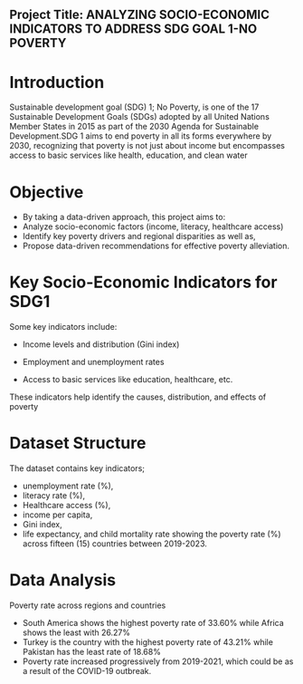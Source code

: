 ## Project Title: ANALYZING SOCIO-ECONOMIC INDICATORS TO ADDRESS SDG GOAL 1-NO POVERTY

# Introduction

Sustainable development goal (SDG) 1; No Poverty, is one of the 17 Sustainable Development Goals (SDGs) adopted by all United Nations Member States in 2015 as part of the 2030 Agenda for Sustainable Development.SDG 1 aims to end poverty in all its forms everywhere by 2030, recognizing that poverty is not just about income but encompasses access to basic services like health, education, and clean water

# Objective

- By taking a data-driven approach, this project aims to: 
- Analyze socio-economic factors (income, literacy, healthcare access)
- Identify key poverty drivers and regional disparities as well as,
- Propose data-driven recommendations for effective poverty alleviation. 

# Key Socio-Economic Indicators for SDG1

Some key indicators include:
-	Income levels and distribution (Gini index)

-	Employment and unemployment rates

- Access to basic services like education, healthcare, etc. 

These indicators help identify the causes, distribution, and effects of poverty


# Dataset Structure

The dataset contains key indicators;

-	unemployment rate (%),
-	literacy rate (%), 
-	Healthcare access (%),
-	income per capita,
-	Gini index, 
-	life expectancy, and child mortality rate showing the poverty rate (%) across fifteen (15) countries between 2019-2023.


# Data Analysis 
Poverty rate across regions and countries

-	South America shows the highest poverty rate of 33.60% while Africa shows the least with 26.27%
-	Turkey is the country with the highest poverty rate of 43.21% while Pakistan has the least rate of 18.68%
-	Poverty rate increased progressively from 2019-2021, which could be as a result of the COVID-19 outbreak.
